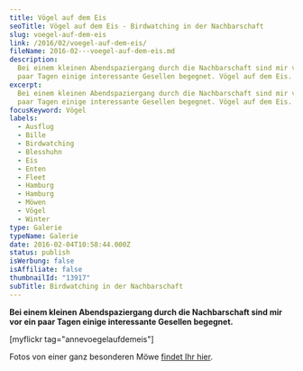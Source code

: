 ```yaml
---
title: Vögel auf dem Eis
seoTitle: Vögel auf dem Eis - Birdwatching in der Nachbarschaft
slug: voegel-auf-dem-eis
link: /2016/02/voegel-auf-dem-eis/
fileName: 2016-02---voegel-auf-dem-eis.md
description:
  Bei einem kleinen Abendspaziergang durch die Nachbarschaft sind mir vor ein
  paar Tagen einige interessante Gesellen begegnet. Vögel auf dem Eis.
excerpt:
  Bei einem kleinen Abendspaziergang durch die Nachbarschaft sind mir vor ein
  paar Tagen einige interessante Gesellen begegnet. Vögel auf dem Eis.
focusKeyword: Vögel
labels:
  - Ausflug
  - Bille
  - Birdwatching
  - Blesshuhn
  - Eis
  - Enten
  - Fleet
  - Hamburg
  - Hamburg
  - Möwen
  - Vögel
  - Winter
type: Galerie
typeName: Galerie
date: 2016-02-04T10:58:44.000Z
status: publish
isWerbung: false
isAffiliate: false
thumbnailId: "13917"
subTitle: Birdwatching in der Nachbarschaft
---
```


<strong>Bei einem kleinen Abendspaziergang durch die Nachbarschaft sind mir vor
ein paar Tagen einige interessante Gesellen begegnet.</strong>

[myflickr tag="annevoegelaufdemeis"]

Fotos von einer ganz besonderen Möwe
<a href="http://cardamonchai.com/2015/11/die-moewe/">findet Ihr hier</a>.

&nbsp;
